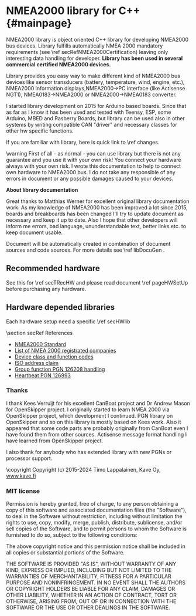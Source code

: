 # NMEA2000 library for C++ {#mainpage}

NMEA2000 library is object oriented C++ library for developing NMEA2000 bus devices. Library fulfills automatically NMEA 2000 mandatory requirements (see \ref secRefNMEA2000Certification) leaving only interesting data handling for developer. **Library has been used in several commercial certified NMEA2000 devices.**

Library provides you easy way to make different kind of NMEA2000 bus devices like sensor transducers (battery, temperature, wind, engine, etc.), NMEA2000 information displays,NMEA2000->PC interface (like Actisense NGT1), NMEA0183->NMEA2000 or NMEA2000->NMEA0183 converter.

I started library development on 2015 for Arduino based boards. Since that as far as I know it has been used and tested with Teensy, ESP, some Arduino, MBED and Rasberry Boards, but library can be used also in other systems by writing compatible CAN "driver" and necessary classes for other hw specific functions.

If you are familiar with library, here is quick link to \ref changes.

\warning
First of all - as normal - you can use library but there is not any guarantee and you use it with your own risk! You connect your hardware always with your own risk. I wrote this documentation to help to connect own hardware to NMEA2000 bus. I do not take any responsible of any errors in document or any possible damages caused to your devices.

**About library documentation**

Great thanks to Matthias Werner for excellent original library documentation work. As my knowledge of NMEA2000 has been improved a lot since 2015, boards and breakboards has been changed I'll try to update document as necessary and keep it up to date. Also I hope that other developers will inform me errors, bad language, ununderstandable text, better links etc. to keep document usable.

Document will be automatically created in combination of document sources and code sources. For more details see \ref libDocuGen .

## Recommended hardware

See this for \ref secTRecHW and please read document \ref pageHWSetUp before purchasing any hardware.

## Hardware depended libraries

Each hardware setup need a specific \ref secHWlib

\section secRef References

- [NMEA2000 Standard](https://www.nmea.org/nmea-2000.html)
- [List of NMEA 2000 registrated companies](https://web.archive.org/web/20190529161431/http://www.nmea.org/Assets/20121020%20nmea%202000%20registration%20list.pdf)
- [Device class and function codes](https://web.archive.org/web/20190531120557/https://www.nmea.org/Assets/20120726%20nmea%202000%20class%20&%20function%20codes%20v%202.00.pdf)
- [ISO address claim](https://web.archive.org/web/20150910070107/http://www.nmea.org/Assets/20140710%20nmea-2000-060928%20iso%20address%20claim%20pgn%20corrigendum.pdf)
- [Group function PGN 126208 handling](https://web.archive.org/web/20170609033039/http://www.nmea.org/Assets/20140109%20nmea-2000-corrigendum-tc201401031%20pgn%20126208.pdf)
- [Heartbeat PGN 126993](https://web.archive.org/web/20170609023206/https://www.nmea.org/Assets/20140102%20nmea-2000-126993%20heartbeat%20pgn%20corrigendum.pdf)

### Thanks

I thank Kees Verruijt for his excellent CanBoat project and Dr Andrew Mason for
OpenSkipper project.  I originally started to learn NMEA 2000 via OpenSkipper
project, which development I continued.  PGN library on OpenSkipper and so on
this library is mostly based on Kees work. Also it appeared that some code
parts are probably originally from CanBoat even I have found them from other
sources.  Actisense message format handling I have learned from OpenSkipper
project.

I also thank for anybody who has extended library with new PGNs or processor
support.

\copyright Copyright (c) 2015-2024 Timo Lappalainen, Kave Oy, www.kave.fi

### MIT license

Permission is hereby granted, free of charge, to any person obtaining a copy of
this software and associated documentation files (the "Software"), to deal in
the Software without restriction, including without limitation the rights to
use, copy, modify, merge, publish, distribute, sublicense, and/or sell copies
of the Software, and to permit persons to whom the Software is furnished to do
so, subject to the following conditions:

The above copyright notice and this permission notice shall be included in all
copies or substantial portions of the Software.

THE SOFTWARE IS PROVIDED "AS IS", WITHOUT WARRANTY OF ANY KIND, EXPRESS OR
IMPLIED, INCLUDING BUT NOT LIMITED TO THE WARRANTIES OF MERCHANTABILITY,
FITNESS FOR A PARTICULAR PURPOSE AND NONINFRINGEMENT. IN NO EVENT SHALL THE
AUTHORS OR COPYRIGHT HOLDERS BE LIABLE FOR ANY CLAIM, DAMAGES OR OTHER
LIABILITY, WHETHER IN AN ACTION OF CONTRACT, TORT OR OTHERWISE, ARISING FROM,
OUT OF OR IN CONNECTION WITH THE SOFTWARE OR THE USE OR OTHER DEALINGS IN THE
SOFTWARE.

